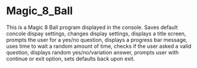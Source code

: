 # Magic_8_Ball
 This is a Magic 8 Ball program displayed in the console. Saves default concole dispay settings, changes display settings, displays a title screen, prompts the user for a yes/no question, displays a progress bar message, uses time to wait a random amount of time, checks if the user asked a valid question, displays random yes/no/variation answer, prompts user with continue or exit option, sets defaults back upon exit. 
